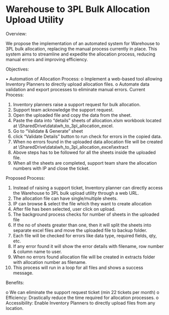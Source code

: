 # Warehouse to 3PL Bulk Allocation Upload Utility

Overview:

We propose the implementation of an automated system for Warehouse to 3PL bulk allocation, replacing the manual process currently in place. This system aims to streamline and expedite the allocation process, reducing manual errors and improving efficiency.

Objectives:

•	Automation of Allocation Process:
o	Implement a web-based tool allowing Inventory Planners to directly upload allocation files.
o	Automate data validation and export processes to eliminate manual errors.
Current Process:

1.	Inventory planners raise a support request for bulk allocation.
2.	Support team acknowledge the support request.
3.	Open the uploaded file and copy the data from the sheet.
4.	Paste the data into “details” sheets of allocation.xlsm workbook located at \\SharedDrive\data\wh_to_3pl_allocation_excel.
5.	Go to “Validate & Generate” sheet
6.	click “Validate Details” button to run check for errors in the copied data.
7.	When no errors found in the uploaded data allocation file will be created at \\SharedDrive\data\wh_to_3pl_allocation_excel\extract
8.	Above steps has to be followed for all the sheets inside the uploaded file.
9.	When all the sheets are completed, support team share the allocation numbers with IP and close the ticket.

Proposed Process:

1.	Instead of raising a support ticket, Inventory planner can directly access the Warehouse to 3PL bulk upload utility through a web URL.
2.	The allocation file can have single/multiple sheets.
3.	IP can browse & select the file which they want to create allocation
4.	After file has been selected, user click on upload.
5.	The background process checks for number of sheets in the uploaded file
6.	If the no of sheets greater than one, then it will split the sheets into separate excel files and move the uploaded file to backup folder.
7.	Each file will be checked for errors like data type, required fields, qty, etc.
8.	If any error found it will show the error details with filename, row number & column name to user.
9.	When no errors found allocation file will be created in extracts folder with allocation number as filename.
10.	This process will run in a loop for all files and shows a success message.
 
Benefits:

o	We can eliminate the support request ticket (min 22 tickets per month)
o	Efficiency: Drastically reduce the time required for allocation processes.
o	Accessibility: Enable Inventory Planners to directly upload files from any location.
